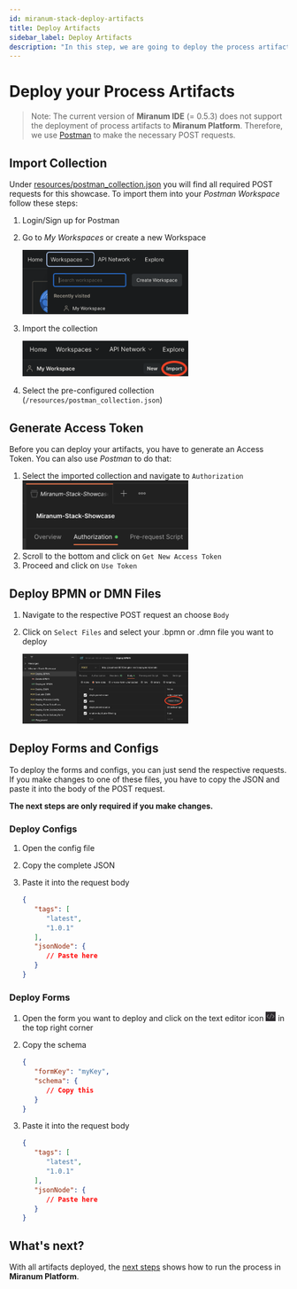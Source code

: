 ```yaml
---
id: miranum-stack-deploy-artifacts
title: Deploy Artifacts
sidebar_label: Deploy Artifacts
description: "In this step, we are going to deploy the process artifacts to Miranum Platform."
---
```


# Deploy your Process Artifacts

> Note: The current version of **Miranum IDE** (= 0.5.3) does not support the deployment of process artifacts to
> **Miranum Platform**.
> Therefore, we use [Postman](https://identity.getpostman.com/login) to make the necessary POST requests.

## Import Collection

Under [resources/postman_collection.json](https://github.com/Miragon/miranum-consulting/blob/f64927d6a36e89869d6e9547987d6c11c063a703/miranum-stack-showcase/resources/postman_collection.json)
you will find all required POST requests for this showcase.
To import them into your *Postman Workspace* follow these steps:

1. Login/Sign up for Postman
2. Go to *My Workspaces* or create a new Workspace

   <img src="../static/img/miranumStack_postman-workspace.png" alt="Navigate to workspace" width="300">

3. Import the collection

   <img src="../static/img/miranumStack_postman-import.png" alt="Import collection" width="300">

4. Select the pre-configured collection (`/resources/postman_collection.json`)

## Generate Access Token

Before you can deploy your artifacts, you have to generate an Access Token.
You can also use *Postman* to do that:

1. Select the imported collection and navigate to `Authorization`  
   <img src="../static/img/miranumStack_postman-access-token.png" alt="Navigate to authorization" width="300">
2. Scroll to the bottom and click on `Get New Access Token`
3. Proceed and click on `Use Token`

## Deploy BPMN or DMN Files

1. Navigate to the respective POST request an choose `Body`
2. Click on `Select Files` and select your .bpmn or .dmn file you want to deploy

   <img src="../static/img/miranumStack_postman-deploy-bpmn.png" alt="Deploy BPMN or DMN" width="300">

## Deploy Forms and Configs

To deploy the forms and configs, you can just send the respective requests.
If you make changes to one of these files, you have to copy the JSON and paste it into the body of the POST request.

**The next steps are only required if you make changes.**

### Deploy Configs

1. Open the config file
2. Copy the complete JSON
3. Paste it into the request body

   ```json
   {
      "tags": [
         "latest",
         "1.0.1"
      ],
      "jsonNode": {
         // Paste here
      }
   }
   ```

### Deploy Forms

1. Open the form you want to deploy and click on the text editor icon ![text-editor-icon](../static/img/miranumStack_deploy-text-editor-icon.png) in the top right corner
2. Copy the schema

   ```json
   {
      "formKey": "myKey",
      "schema": {
         // Copy this
      }
   }
   ```

3. Paste it into the request body

   ```json
   {
      "tags": [
         "latest",
         "1.0.1"
      ],
      "jsonNode": {
         // Paste here
      }
   }
   ```

## What's next?

With all artifacts deployed, the [next steps](./run-application.md) shows how to run the process in **Miranum Platform**.
